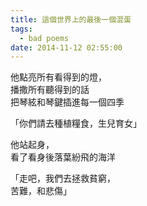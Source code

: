 ```yaml
---
title: 這個世界上的最後一個混蛋
tags:
  - bad poems
date: 2014-11-12 02:55:00
---
```


他點亮所有看得到的燈，<br />
播撒所有聽得到的話<br />
把琴絃和琴鍵插進每一個四季

「你們請去種植糧食，生兒育女」

他站起身，<br />
看了看身後落葉紛飛的海洋

「走吧，我們去拯救貧窮，<br />
苦難，和悲傷」
